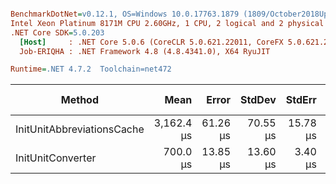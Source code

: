 ``` ini

BenchmarkDotNet=v0.12.1, OS=Windows 10.0.17763.1879 (1809/October2018Update/Redstone5)
Intel Xeon Platinum 8171M CPU 2.60GHz, 1 CPU, 2 logical and 2 physical cores
.NET Core SDK=5.0.203
  [Host]     : .NET Core 5.0.6 (CoreCLR 5.0.621.22011, CoreFX 5.0.621.22011), X64 RyuJIT
  Job-ERIQHA : .NET Framework 4.8 (4.8.4341.0), X64 RyuJIT

Runtime=.NET 4.7.2  Toolchain=net472  

```
|                     Method |       Mean |    Error |   StdDev |   StdErr |        Min |        Max |     Median |    Gen 0 |    Gen 1 | Gen 2 | Allocated |
|--------------------------- |-----------:|---------:|---------:|---------:|-----------:|-----------:|-----------:|---------:|---------:|------:|----------:|
| InitUnitAbbreviationsCache | 3,162.4 μs | 61.26 μs | 70.55 μs | 15.78 μs | 2,999.7 μs | 3,288.3 μs | 3,168.3 μs | 257.8125 | 128.9063 |     - | 1638.6 KB |
|          InitUnitConverter |   700.0 μs | 13.85 μs | 13.60 μs |  3.40 μs |   679.8 μs |   731.0 μs |   696.8 μs |        - |        - |     - | 720.88 KB |
